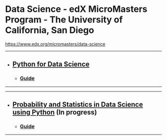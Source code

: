 # Data Science - edX MicroMasters Program - The University of California, San Diego
https://www.edx.org/micromasters/data-science

------------------------------------------------------------------------
* ## [Python for Data Science](https://github.com/samuel-sanches-BR/DataScience-UCSanDiego-edX/blob/SanDiegoPython/README.md)
  * ### [Guide](https://www.edx.org/course/python-for-data-science)
------------------------------------------------------------------------

------------------------------------------------------------------------
* ## [Probability and Statistics in Data Science using Python](https://github.com/samuel-sanches-BR/DataScience-UCSanDiego-edX/blob/SanDiegoStat/README.md) **(In progress)**
  * ### [Guide](https://www.edx.org/course/probability-and-statistics-in-data-science-using-python-0)
------------------------------------------------------------------------


